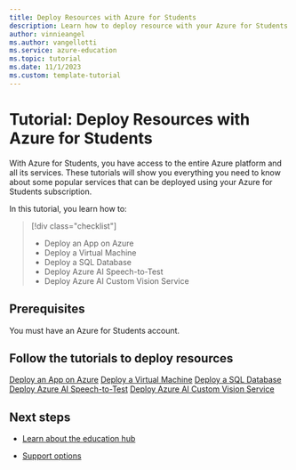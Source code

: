```yaml
---
title: Deploy Resources with Azure for Students
description: Learn how to deploy resource with your Azure for Students subscription
author: vinnieangel
ms.author: vangellotti
ms.service: azure-education
ms.topic: tutorial
ms.date: 11/1/2023
ms.custom: template-tutorial
---
```


# Tutorial: Deploy Resources with Azure for Students

With Azure for Students, you have access to the entire Azure platform and all its services. These tutorials will show you everything you need to know about some popular services that can be deployed using your Azure for Students subscription. 

In this tutorial, you learn how to:

> [!div class="checklist"]
> * Deploy an App on Azure
> * Deploy a Virtual Machine
> * Deploy a SQL Database
> * Deploy Azure AI Speech-to-Test
> * Deploy Azure AI Custom Vision Service

## Prerequisites

You must have an Azure for Students account.

## Follow the tutorials to deploy resources

[Deploy an App on Azure](/azure/app-service/)
[Deploy a Virtual Machine](/azure/virtual-machines/)
[Deploy a SQL Database](/azure/azure-sql/)
[Deploy Azure AI Speech-to-Test](/azure/ai-services/speech-service/index-speech-to-text)
[Deploy Azure AI Custom Vision Service](/azure/ai-services/custom-vision-service/)

## Next steps

- [Learn about the education hub](about-education-hub.md)

- [Support options](educator-service-desk.md)
